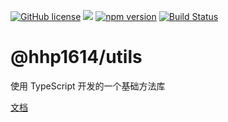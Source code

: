[![GitHub license](https://img.shields.io/badge/license-MIT-aa0000.svg)](https://github.com/hhp1614/utils/blob/master/LICENSE)
![](https://img.shields.io/badge/language-typescript-007bcd.svg)
[![npm version](https://img.shields.io/npm/v/@hhp1614/utils.svg)](https://www.npmjs.com/package/@hhp1614/utils)
[![Build Status](https://travis-ci.org/hhp1614/utils.svg?branch=master)](https://travis-ci.org/hhp1614/utils)

# @hhp1614/utils

使用 TypeScript 开发的一个基础方法库

[文档](https://hhp1614.github.io/utils)
